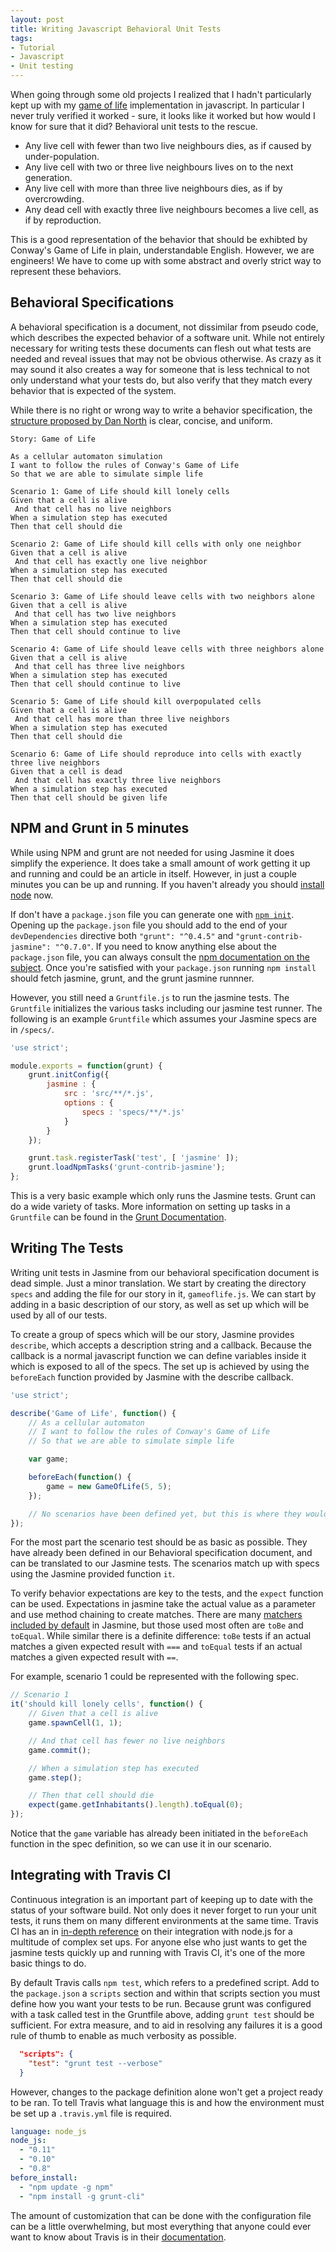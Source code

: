 ```yaml
---
layout: post
title: Writing Javascript Behavioral Unit Tests
tags:
- Tutorial
- Javascript
- Unit testing
---
```

When going through some old projects I realized that I hadn't particularly kept
up with my [game of life][gameoflifejs_github] implementation in javascript.
In particular I never truly verified it worked - sure, it looks like it worked
but how would I know for sure that it did?  Behavioral unit tests to the rescue.

* Any live cell with fewer than two live neighbours dies, as if caused by under-population.
* Any live cell with two or three live neighbours lives on to the next generation.
* Any live cell with more than three live neighbours dies, as if by overcrowding.
* Any dead cell with exactly three live neighbours becomes a live cell, as if by reproduction.

This is a good representation of the behavior that should be exhibted by
Conway's Game of Life in plain, understandable English.  However, we are
engineers!  We have to come up with some abstract and overly strict way to
represent these behaviors.

## Behavioral Specifications

A behavioral specification is a document, not dissimilar from pseudo code, which
describes the expected behavior of a software unit.  While not entirely
necessary for writing tests these documents can flesh out what tests are needed
and reveal issues that may not be obvious otherwise.  As crazy as it may sound
it also creates a way for someone that is less technical to not only understand
what your tests do, but also verify that they match every behavior that is
expected of the system.

While there is no right or wrong way to write a behavior specification, the
[structure proposed by Dan North][dans_behavioral_spec_proposal] is clear,
concise, and uniform.

```
Story: Game of Life

As a cellular automaton simulation
I want to follow the rules of Conway's Game of Life
So that we are able to simulate simple life

Scenario 1: Game of Life should kill lonely cells
Given that a cell is alive
 And that cell has no live neighbors
When a simulation step has executed
Then that cell should die

Scenario 2: Game of Life should kill cells with only one neighbor
Given that a cell is alive
 And that cell has exactly one live neighbor
When a simulation step has executed
Then that cell should die

Scenario 3: Game of Life should leave cells with two neighbors alone
Given that a cell is alive
 And that cell has two live neighbors
When a simulation step has executed
Then that cell should continue to live

Scenario 4: Game of Life should leave cells with three neighbors alone
Given that a cell is alive
 And that cell has three live neighbors
When a simulation step has executed
Then that cell should continue to live

Scenario 5: Game of Life should kill overpopulated cells
Given that a cell is alive
 And that cell has more than three live neighbors
When a simulation step has executed
Then that cell should die

Scenario 6: Game of Life should reproduce into cells with exactly three live neighbors
Given that a cell is dead
 And that cell has exactly three live neighbors
When a simulation step has executed
Then that cell should be given life
```

## NPM and Grunt in 5 minutes

While using NPM and grunt are not needed for using Jasmine it does simplify the
experience.  It does take a small amount of work getting it up and running and
could be an article in itself.  However, in just a couple minutes you can be up
and running.  If you haven't already you should [install node][install_node]
now.

If don't have a `package.json` file you can generate one with
[`npm init`][npm_init_docs].  Opening up the `package.json` file you should add
to the end of your `devDependencies` directive both `"grunt": "^0.4.5"` and
`"grunt-contrib-jasmine": "^0.7.0"`.  If you need to know anything else about
the `package.json` file, you can always consult the
[npm documentation on the subject][npm_package_json_docs].  Once you're
satisfied with your `package.json` running `npm install` should fetch jasmine,
grunt, and the grunt jasmine runnner.

However, you still need a `Gruntfile.js` to run the jasmine tests.  The
`Gruntfile` initializes the various tasks including our jasmine test runner.
The following is an example `Gruntfile` which assumes your Jasmine specs are in
`/specs/`.

```javascript
'use strict';

module.exports = function(grunt) {
    grunt.initConfig({
        jasmine : {
            src : 'src/**/*.js',
            options : {
                specs : 'specs/**/*.js'
            }
        }
    });

    grunt.task.registerTask('test', [ 'jasmine' ]);
    grunt.loadNpmTasks('grunt-contrib-jasmine');
};
```

This is a very basic example which only runs the Jasmine tests.  Grunt can do a
wide variety of tasks.  More information on setting up tasks in a
`Gruntfile` can be found in the
[Grunt Documentation][grunt_docs].

## Writing The Tests

Writing unit tests in Jasmine from our behavioral specification document is dead
simple.  Just a minor translation.  We start by creating the directory `specs`
and adding the file for our story in it, `gameoflife.js`.  We can start by
adding in a basic description of our story, as well as set up which will be used
by all of our tests.

To create a group of specs which will be our story, Jasmine provides `describe`,
which accepts a description string and a callback.  Because the callback is
a normal javascript function we can define variables inside it which is exposed
to all of the specs.  The set up is achieved by using the `beforeEach` function
provided by Jasmine with the describe callback.

```javascript
'use strict';

describe('Game of Life', function() {
    // As a cellular automaton
    // I want to follow the rules of Conway's Game of Life
    // So that we are able to simulate simple life

    var game;

    beforeEach(function() {
        game = new GameOfLife(5, 5);
    });

    // No scenarios have been defined yet, but this is where they would go!
});
```

For the most part the scenario test should be as basic as possible.  They have
already been defined in our Behavioral specification document, and can be
translated to our Jasmine tests.  The scenarios match up with specs using the
Jasmine provided function `it`.

To verify behavior expectations are key to the tests, and the `expect` function
can be used.  Expectations in jasmine take the actual value as a parameter and
use method chaining to create matches.  There are many
[matchers included by default][jasmine_included_matchers] in Jasmine, but those
used most often are `toBe` and `toEqual`.  While similar there is a definite
difference: `toBe` tests if an actual matches a given expected result with `===`
and `toEqual` tests if an actual matches a given expected result with `==`.

For example, scenario 1 could be represented with the following spec.

```javascript
// Scenario 1
it('should kill lonely cells', function() {
    // Given that a cell is alive
    game.spawnCell(1, 1);

    // And that cell has fewer no live neighbors
    game.commit();

    // When a simulation step has executed
    game.step();

    // Then that cell should die
    expect(game.getInhabitants().length).toEqual(0);
});
```

Notice that the `game` variable has already been initiated in the `beforeEach`
function in the spec definition, so we can use it in our scenario.

## Integrating with Travis CI

Continuous integration is an important part of keeping up to date with the
status of your software build.  Not only does it never forget to run your unit
tests, it runs them on many different environments at the same time.
Travis CI has an in [in-depth reference][travis_nodejs_integration]  on their
integration with node.js for a multitude of complex set ups. For anyone else
who just wants to get the jasmine tests quickly up and running with Travis CI,
it's one of the more basic things to do.

By default Travis calls `npm test`, which refers to a predefined script. Add to
the `package.json` a `scripts` section and within that scripts section you must
define how you want your tests to be run.  Because grunt was configured with a
task called test in the Gruntfile above, adding `grunt test` should be
sufficient.  For extra measure, and to aid in resolving any failures it is
a good rule of thumb to enable as much verbosity as possible.

```json
  "scripts": {
    "test": "grunt test --verbose"
  }
```

However, changes to the package definition alone won't get a project ready to
be ran.  To tell Travis what language this is and how the environment must be
set up a `.travis.yml` file is required.

```yaml
language: node_js
node_js:
  - "0.11"
  - "0.10"
  - "0.8"
before_install:
  - "npm update -g npm"
  - "npm install -g grunt-cli"
```

The amount of customization that can
be done with the configuration file can be a little overwhelming, but most
everything that anyone could ever want to know about Travis is in their
[documentation][travis_docs].

[jasmine]: http://jasmine.github.io/
[jasmine_included_matchers]: http://jasmine.github.io/2.0/introduction.html#section-Included_Matchers
[grunt_docs]: http://gruntjs.com/getting-started
[npm_init_docs]: https://www.npmjs.org/doc/cli/npm-init.html
[npm_package_json_docs]: https://www.npmjs.org/doc/files/package.json.html
[gameoflifejs_github]: /gameoflife.js
[wiki_behavioral_spec]: http://en.wikipedia.org/wiki/Behavior-driven_development#Behavioural_specifications
[dans_behavioral_spec_proposal]: http://dannorth.net/whats-in-a-story/
[install_node]: http://nodejs.org/download/
[travis_nodejs_integration]: http://docs.travis-ci.com/user/languages/javascript-with-nodejs/
[travis_docs]: http://docs.travis-ci.com/
